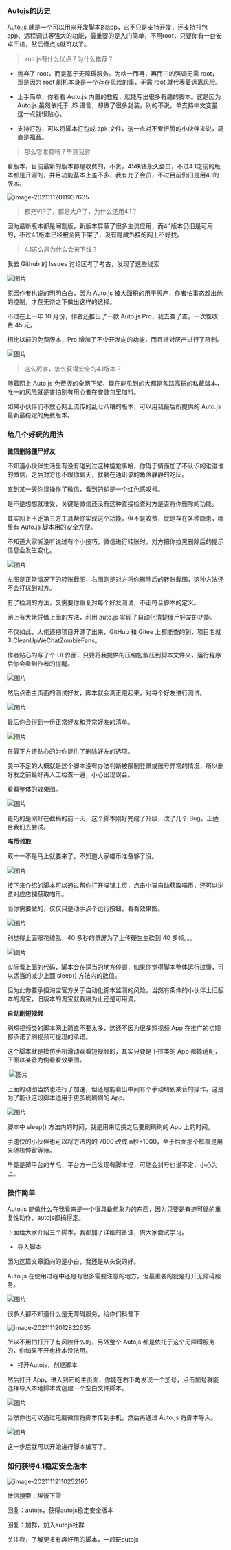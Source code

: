 ### Autojs的历史

Auto.js 就是一个可以用来开发脚本的app，它不只是支持开发，还支持打包app、远程调试等强大的功能，最重要的是入门简单，不用root，只要你有一台安卓手机，然后懂点js就可以了。

> autojs有什么优点？为什么推荐？

- 抛弃了 root，而是基于无障碍服务。为啥一而再，再而三的强调无需 root，那是因为 root 刷机本身是一个存在风险的事，无需 root 就代表着远离风险。

- 上手简单，你看看 Auto.js 内置的教程，就能写出很多有趣的脚本。这是因为 Auto.js 虽然依托于 JS 语言，却做了很多封装。别的不说，单支持中文变量这一点就很贴心。

- 支持打包，可以将脚本打包成 apk 文件，这一点对不爱折腾的小伙伴来说，简直是福音。

> 那么它收费吗？毕竟我穷

看版本，目前最新的版本都是收费的，不贵，45块钱永久会员，不过4.1之前的版本都是开源的，并且功能基本上差不多，我有充了会员，不过目前仍旧是用4.1的版本。

![image-20211112011937635](https://gitee.com/xi_fan/img/raw/master/image-20211112011937635.png)

> 都充VIP了，都是大户了，为什么还用4.1？

因为最新版本都是阉割版，新版本屏蔽了很多主流应用，而4.1版本仍旧是可用的，不过4.1版本已经被全网下架了，没有隐藏外挂的网上不好找。

> 4.1这么屌为什么会被下线？

我去 Github 的 Issues 讨论区考了考古，发现了这些线索

![图片](https://mmbiz.qpic.cn/mmbiz_png/7omGzoTyJGmMLy1eTenm0fxvcIzJyQjhGh3a78TcpLHtZGGvP8WbjF5VqnqGcaW68gQW3Bpsic8jXYnLAAra6sA/640?wx_fmt=png&tp=webp&wxfrom=5&wx_lazy=1&wx_co=1)

原因作者也说的明明白白，因为 Auto.js 被大面积的用于灰产，作者怕事态超出他的控制，才在无奈之下做出这样的选择。

不过在上一年 10 月份，作者还推出了一款 Auto.js Pro，我去查了查，一次性收费 45 元。

相比以前的免费版本，Pro 增加了不少开发向的功能，而且针对灰产进行了限制。

![图片](https://mmbiz.qpic.cn/mmbiz_png/7omGzoTyJGmMLy1eTenm0fxvcIzJyQjhO4lGbFdknhtW1nHibDNhap3dfrWWm7NzoWHt8Qibj9x4L5ic9xffbcSfw/640?wx_fmt=png&tp=webp&wxfrom=5&wx_lazy=1&wx_co=1)

> 这么厉害，怎么获得安全的4.1版本？

随着网上 Auto.js 免费版的全网下架，现在能见到的大都是各路高玩的私藏版本，唯一的风险就是害怕别有用心者在安装包里加料。

如果小伙伴们不放心网上流传的乱七八糟的版本，可以用我最后所提供的 Auto.js 最新最稳定的免费版本。



### 给几个好玩的用法

**微信删除僵尸好友**

不知道小伙伴生活里有没有碰到过这种尴尬事哈，你碍于情面加了不认识的谁谁谁的微信，之后对方也不跟你聊天，就躺在通讯录的角落静静的吃灰。

直到某一天你误操作了微信，看到的却是一个红色感叹号。

是不是想想就难受，关键是微信还没有这种直接检查对方是否将你删除的功能。

其实网上不乏第三方工具帮你实现这个功能，但不是收费，就是存在各种隐患，哪里有 Auto.js 脚本用的安全方便。

不知道大家听没听说过有个小技巧，微信进行转账时，对方把你拉黑删除后的提示信息会发生变化。

![图片](https://mmbiz.qpic.cn/mmbiz_jpg/7omGzoTyJGmMLy1eTenm0fxvcIzJyQjh3wkreK9vj6JM2o8KRhMicJ1KGaUey0s0QoHFYcy84zlsNRb30Yic9G1g/640?wx_fmt=jpeg&tp=webp&wxfrom=5&wx_lazy=1&wx_co=1)

左图是正常情况下的转账截图，右图则是对方将你删除后的转账截图，这种方法还不会打扰到对方。

有了检测的方法，又需要你重复对每个好友测试，不正符合脚本的定义。

网上有大佬凭借上面的方法，利用 auto.js 实现了自动化清楚僵尸好友的功能。

不仅如此，大佬还把项目开源了出来，GitHub 和 Gitee 上都能查的到，项目名就叫CleanUpWeChatZombieFans。

作者贴心的写了个 UI 界面，只要将我提供的压缩包解压到脚本文件夹，运行程序后你会看到作者的提醒。

![图片](https://mmbiz.qpic.cn/mmbiz_jpg/7omGzoTyJGmMLy1eTenm0fxvcIzJyQjhkhkCiaibRWibAPoAXnEkL2TsuImVs9ZiasOH0SmIQVfPkbDKRbodQRby5A/640?wx_fmt=jpeg&tp=webp&wxfrom=5&wx_lazy=1&wx_co=1)

然后点击主页面的测试好友，脚本就会真正跑起来，对每个好友进行测试。

![图片](https://mmbiz.qpic.cn/mmbiz_jpg/7omGzoTyJGmMLy1eTenm0fxvcIzJyQjhbia8YpCee7iaVna4GpKmexic6e9ibicnPOweIdsX7j0RBM68y4WVICPAiatg/640?wx_fmt=jpeg&tp=webp&wxfrom=5&wx_lazy=1&wx_co=1)

最后你会得到一份正常好友和异常好友的清单。

![图片](https://mmbiz.qpic.cn/mmbiz_jpg/7omGzoTyJGmMLy1eTenm0fxvcIzJyQjhxpTEnRrA38068wBykPjUkxf62PSVyC2NvGkibm3nSUpxBN7oey4LIKQ/640?wx_fmt=jpeg&tp=webp&wxfrom=5&wx_lazy=1&wx_co=1)

在最下方还贴心的为你提供了删除好友的选项。

美中不足的大概就是这个脚本没有办法判断被限制登录或账号异常的情况，所以删好友之前最好再人工检查一遍，小心出现误会。

看看整体的效果图。

![图片](https://mmbiz.qpic.cn/mmbiz_gif/7omGzoTyJGmMLy1eTenm0fxvcIzJyQjhlqz1S6VGTu15nf149YUVmQ7ZkGwKO4P1Iriad4LqIibCDfdqKKR2G6Nw/640?wx_fmt=gif&tp=webp&wxfrom=5&wx_lazy=1)

更巧的是刚好在截稿的前一天，这个脚本刚好完成了升级，改了几个 Bug，正适合我们去尝试。

**喵币领取**

双十一不是马上就要来了，不知道大家喵币准备够了没。

![图片](https://mmbiz.qpic.cn/mmbiz_jpg/7omGzoTyJGmMLy1eTenm0fxvcIzJyQjhvJGrAehKEibJoWLicC4UOIx5R5CSqw4Kuibluf4RORaHTiakkACxl7XOrA/640?wx_fmt=jpeg&tp=webp&wxfrom=5&wx_lazy=1&wx_co=1)

接下来介绍的脚本可以通过帮你打开喵铺主页，点击小猫自动获取喵币，还可以浏览对应店铺获取喵币。

而你需要做的，仅仅只是动手点个运行按钮，看看效果图。

![图片](https://mmbiz.qpic.cn/mmbiz_gif/7omGzoTyJGmMLy1eTenm0fxvcIzJyQjhIB09nETBpeUyF51CXFIDFWGQkicFQXiaicq1eXOmsFlt7txuib2O2SC4vQ/640?wx_fmt=gif&tp=webp&wxfrom=5&wx_lazy=1)      

别觉得上面眼花缭乱，40 多秒的录屏为了上传硬生生砍到 40 多帧。。。

![图片](https://mmbiz.qpic.cn/mmbiz_jpg/7omGzoTyJGmMLy1eTenm0fxvcIzJyQjhHIgPjzl2cicknRibuTo3vWONpyaudjq7xwQ80HPy4wMMzHqUZUlwCbqw/640?wx_fmt=jpeg&tp=webp&wxfrom=5&wx_lazy=1&wx_co=1)

实际看上面的代码，脚本会在适当的地方停顿，如果你觉得脚本整体运行过慢，可以适当的减少上面 sleep() 方法内的数值。

但为此你要承担淘宝官方关于自动化脚本监测的风险，当然有条件的小伙伴上旧版本的淘宝，旧版本的淘宝就截稿为止还是可用滴。

**自动刷短视频**

刷短视频类的脚本网上简直不要太多，这还不因为很多短视频 App 在推广的初期都承诺了刷视频可提现的承诺。

这个脚本就是模仿手机滑动观看短视频的，其实只要是下拉类的 App 都能适配，下面以某音为例看看效果图。



​      ![图片](https://mmbiz.qpic.cn/mmbiz_gif/7omGzoTyJGmMLy1eTenm0fxvcIzJyQjhn10eMP0LpSZ6Lw6LQI9oib9MxJ2HmDswbic0mN5JfofX7iaubVoDlMYWA/640?wx_fmt=gif&tp=webp&wxfrom=5&wx_lazy=1)



上面的动图当然也进行了加速，但还是能看出中间有个手动切到某音的操作，这是为了能让这段脚本适用于更多刷刷刷的 App。

![图片](https://mmbiz.qpic.cn/mmbiz_png/7omGzoTyJGmMLy1eTenm0fxvcIzJyQjhIsLxjf2IyTwZmgexlpibatYjsKsE1ibCvXLniatpdRxQ03QIDiaLiaxbcfg/640?wx_fmt=gif&tp=webp&wxfrom=5&wx_lazy=1&wx_co=1) 

脚本中 sleep() 方法内的时间，就是用来切换之后要刷刷刷的 App 上的时间。

手速快的小伙伴也可以将方法内的 7000 改成 n秒×1000，至于后面那个框框是用来随机停留等待。

毕竟是薅平台的羊毛，平台方一旦发现有脚本怪，可能会封号也说不定，小心为上。



### 操作简单

Auto.js 能做什么在我看来是一个很具备想象力的东西，因为只要是有迹可循的重复性动作，autojs都搞得定。

下面给大家介绍三个脚本，我都加了详细的备注，供大家尝试学习。

- 导入脚本

因为这篇文章面向的是小白，我还是从头说的好。

Auto.js 在使用过程中还是有很多需要注意的地方，但最重要的就是打开无障碍服务。

![图片](https://mmbiz.qpic.cn/mmbiz_jpg/7omGzoTyJGmMLy1eTenm0fxvcIzJyQjhfv0YweicLKqQVZTIUjBjodb3sdUurpiclffzcwE7YquLr9PoNejEsG2A/640?wx_fmt=jpeg&tp=webp&wxfrom=5&wx_lazy=1&wx_co=1)

很多人都不知道什么是无障碍服务，给你们科普下

![image-20211112012822635](https://gitee.com/xi_fan/img/raw/master/image-20211112012822635.png)

所以不用怕打开了有风险什么的，另外整个 Autojs 都是依托于这个无障碍服务的，你如果不开也根本没法用。

- 打开Autojs，创建脚本

然后打开 App，进入到它的主页面，你能在右下角发现一个加号，点击加号就能选择导入本地脚本或创建一个空白文件脚本。

![图片](https://mmbiz.qpic.cn/mmbiz_jpg/7omGzoTyJGmMLy1eTenm0fxvcIzJyQjhRkyw3ibE2ogzdiaSOwNVK1UpXodiaT0r2PULeLDialEIOjsjYKMrxQVVHA/640?wx_fmt=jpeg&tp=webp&wxfrom=5&wx_lazy=1&wx_co=1)

当然你也可以通过电脑微信将脚本传到手机，然后再通过 Auto.js 将脚本导入。

![图片](https://mmbiz.qpic.cn/mmbiz_jpg/7omGzoTyJGmMLy1eTenm0fxvcIzJyQjhicdFyicGERB5OB4OZzFlnEkWbD6PGjkjg2CjS0spI2hCsP7ODZS4bdmg/640?wx_fmt=jpeg&tp=webp&wxfrom=5&wx_lazy=1&wx_co=1)

这一步后就可以开始进行脚本编写了。



### 如何获得4.1稳定安全版本

![image-20211112110252165](https://gitee.com/xi_fan/img/raw/master/image-20211112110252165.png)

微信搜索：稀饭下雪

回复：autojs，获得autojs稳定安全版本

回复：加群，加入autojs社群

关注我，了解更多有趣好用的脚本，一起玩autojs
